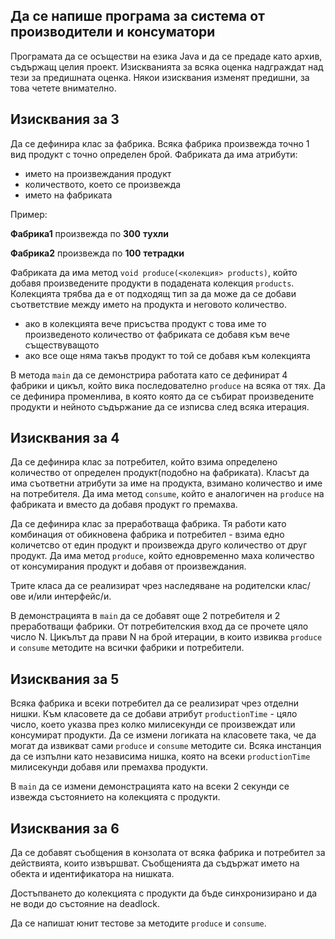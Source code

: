 ## Да се напише програма за система от производители и консуматори
Програмата да се осъществи на езика Java и да се предаде като архив, съдържащ целия проект.
Изискванията за всяка оценка надграждат над тези за предишната оценка. Някои изисквания изменят предишни, за това четете внимателно.

## Изисквания за 3
Да се дефинира клас за фабрика. Всяка фабрика произвежда точно 1 вид продукт с точно определен брой.
Фабриката да има атрибути:
  - името на произвеждания продукт
  - количеството, което се произвежда
  - името на фабриката

Пример:

**Фабрика1** произвежда по **300** **тухли**

**Фабрика2** произвежда по **100** **тетрадки**

Фабриката да има метод `void produce(<колекция> products)`, който добавя произведените продукти в подадената колекция `products`. Колекцията трябва да е от подходящ тип за да може да се добави съответствие между името на продукта и неговото количество.
- ако в колекцията вече присъства продукт с това име то произведеното количество от фабриката се добавя към вече съществуващото
- ако все още няма такъв продукт то той се добавя към колекцията

В метода `main` да се демонстрира работата като се дефинират 4 фабрики и цикъл, който вика последователно `produce` на всяка от тях. Да се дефинира променлива, в която която да се събират произведените продукти и нейното съдържание да се изписва след всяка итерация.

## Изисквания за 4

Да се дефинира клас за потребител, който взима определено количество от определен продукт(подобно на фабриката). Класът да има съответни атрибути за име на продукта, взимано количество и име на потребителя. Да има метод `consume`, който е аналогичен на `produce` на фабриката и вместо да добавя продукт го премахва.

Да се дефинира клас за преработваща фабрика. Тя работи като комбинация от обикновена фабрика и потребител - взима едно количетсво от един продукт и произвежда друго количество от друг продукт. Да има метод `produce`, който едновременно маха количество от консумирания продукт и добавя от произвеждания.

Трите класа да се реализират чрез наследяване на родителски клас/ове и/или интерфейс/и.

В демонстрацията в `main` да се добавят още 2 потребителя и 2 преработващи фабрики. От потребителския вход да се прочете цяло число N. Цикълът да прави N на брой итерации, в които извиква `produce` и `consume` методите на всички фабрики и потребители.

## Изисквания за 5
Всяка фабрика и всеки потребител да се реализират чрез отделни нишки. Към класовете да се добави атрибут `productionTime` - цяло число, което указва през колко милисекунди се произвеждат или консумират продукти.
Да се измени логиката на класовете така, че да могат да извикват сами `produce` и `consume` методите си. Всяка инстанция да се изпълни като независима нишка, която на всеки `productionTime` милисекунди добавя или премахва продукти.

В `main` да се измени демонстрацията като на всеки 2 секунди се извежда състоянието на колекцията с продукти.

## Изисквания за 6
Да се добавят съобщения в конзолата от всяка фабрика и потребител за действията, които извършват. Съобщенията да съдържат името на обекта и идентификатора на нишката.

Достъпването до колекцията с продукти да бъде синхронизирано и да не води до състояние на deadlock.

Да се напишат юнит тестове за методите `produce` и `consume`.

